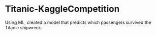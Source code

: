 # Titanic-KaggleCompetition
Using ML, created a model that predicts which passengers survived the Titanic shipwreck.
